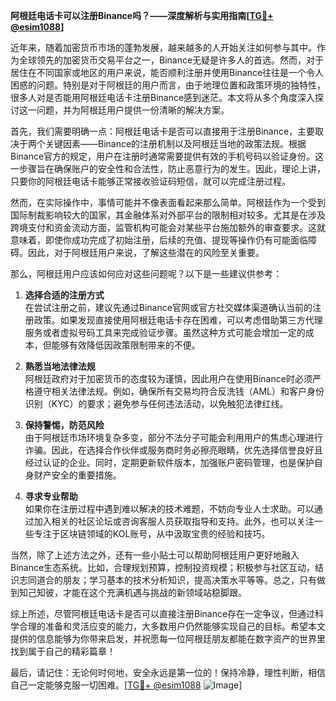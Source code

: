 **阿根廷电话卡可以注册Binance吗？——深度解析与实用指南[[TG💪+ @esim1088](https://t.me/s/esim1088)]**

近年来，随着加密货币市场的蓬勃发展，越来越多的人开始关注如何参与其中。作为全球领先的加密货币交易平台之一，Binance无疑是许多人的首选。然而，对于居住在不同国家或地区的用户来说，能否顺利注册并使用Binance往往是一个令人困惑的问题。特别是对于阿根廷的用户而言，由于地理位置和政策环境的独特性，很多人对是否能用阿根廷电话卡注册Binance感到迷茫。本文将从多个角度深入探讨这一问题，并为阿根廷用户提供一份清晰的解决方案。

首先，我们需要明确一点：阿根廷电话卡是否可以直接用于注册Binance，主要取决于两个关键因素——Binance的注册机制以及阿根廷当地的政策法规。根据Binance官方的规定，用户在注册时通常需要提供有效的手机号码以验证身份。这一步骤旨在确保账户的安全性和合法性，防止恶意行为的发生。因此，理论上讲，只要你的阿根廷电话卡能够正常接收验证码短信，就可以完成注册过程。

然而，在实际操作中，事情可能并不像表面看起来那么简单。阿根廷作为一个受到国际制裁影响较大的国家，其金融体系对外部平台的限制相对较多。尤其是在涉及跨境支付和资金流动方面，监管机构可能会对某些平台施加额外的审查要求。这就意味着，即使你成功完成了初始注册，后续的充值、提现等操作仍有可能面临障碍。因此，对于阿根廷用户来说，了解这些潜在的风险至关重要。

那么，阿根廷用户应该如何应对这些问题呢？以下是一些建议供参考：

1. **选择合适的注册方式**  
   在尝试注册之前，建议先通过Binance官网或官方社交媒体渠道确认当前的注册政策。如果发现直接使用阿根廷电话卡存在困难，可以考虑借助第三方代理服务或者虚拟号码工具来完成验证步骤。虽然这种方式可能会增加一定的成本，但能够有效降低因政策限制带来的不便。

2. **熟悉当地法律法规**  
   阿根廷政府对于加密货币的态度较为谨慎，因此用户在使用Binance时必须严格遵守相关法律法规。例如，确保所有交易均符合反洗钱（AML）和客户身份识别（KYC）的要求；避免参与任何违法活动，以免触犯法律红线。

3. **保持警惕，防范风险**  
   由于阿根廷市场环境复杂多变，部分不法分子可能会利用用户的焦虑心理进行诈骗。因此，在选择合作伙伴或服务商时务必擦亮眼睛，优先选择信誉良好且经过认证的企业。同时，定期更新软件版本，加强账户密码管理，也是保护自身财产安全的重要措施。

4. **寻求专业帮助**  
   如果你在注册过程中遇到难以解决的技术难题，不妨向专业人士求助。可以通过加入相关的社区论坛或咨询客服人员获取指导和支持。此外，也可以关注一些专注于区块链领域的KOL账号，从中汲取宝贵的经验和技巧。

当然，除了上述方法之外，还有一些小贴士可以帮助阿根廷用户更好地融入Binance生态系统。比如，合理规划预算，控制投资规模；积极参与社区互动，结识志同道合的朋友；学习基本的技术分析知识，提高决策水平等等。总之，只有做到知己知彼，才能在这个充满机遇与挑战的新领域站稳脚跟。

综上所述，尽管阿根廷电话卡是否可以直接注册Binance存在一定争议，但通过科学合理的准备和灵活应变的能力，大多数用户仍然能够实现自己的目标。希望本文提供的信息能够为你带来启发，并祝愿每一位阿根廷朋友都能在数字资产的世界里找到属于自己的精彩篇章！

最后，请记住：无论何时何地，安全永远是第一位的！保持冷静，理性判断，相信自己一定能够克服一切困难。[[TG💪+ @esim1088](https://t.me/s/esim1088) ![Image](https://i.postimg.cc/4NQfJmqS/Snipaste-2025-05-13-00-14-12.png)]